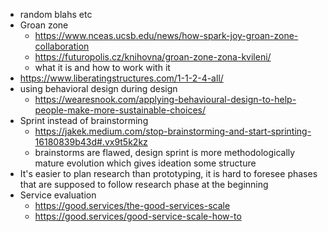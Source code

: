 - random blahs etc
- Groan zone
	- https://www.nceas.ucsb.edu/news/how-spark-joy-groan-zone-collaboration
	- https://futuropolis.cz/knihovna/groan-zone-zona-kvileni/
	- what it is and how to work with it
- https://www.liberatingstructures.com/1-1-2-4-all/
- using behavioral design during design
	- https://wearesnook.com/applying-behavioural-design-to-help-people-make-more-sustainable-choices/
- Sprint instead of brainstorming
	- https://jakek.medium.com/stop-brainstorming-and-start-sprinting-16180839b43d#.vx9t5k2kz
	- brainstorms are flawed, design sprint is more methodologically mature evolution which gives ideation some structure
- It's easier to plan research than prototyping, it is hard to foresee phases that are supposed to follow research phase at the beginning
- Service evaluation
	- https://good.services/the-good-services-scale
	- https://good.services/good-service-scale-how-to